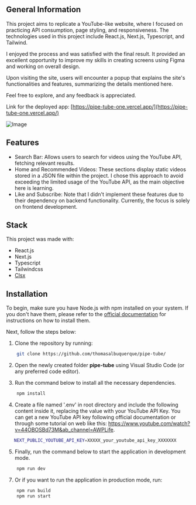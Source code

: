 ## General Information

This project aims to replicate a YouTube-like website, where I focused on practicing API consumption, page styling, and responsiveness. The technologies used in this project include React.js, Next.js, Typescript, and Tailwind.

I enjoyed the process and was satisfied with the final result. It provided an excellent opportunity to improve my skills in creating screens using Figma and working on overall design.

Upon visiting the site, users will encounter a popup that explains the site's functionalities and features, summarizing the details mentioned here.

Feel free to explore, and any feedback is appreciated.

Link for the deployed app: [https://pipe-tube-one.vercel.app/](https://pipe-tube-one.vercel.app/)

![Image](https://github.com/thomasalbuquerque/pipe-tube/assets/7840248/bcaf4d55-0d69-4d42-8e97-417893047133)

## Features
- Search Bar: Allows users to search for videos using the YouTube API, fetching relevant results.
- Home and Recommended Videos: These sections display static videos stored in a JSON file within the project. I chose this approach to avoid exceeding the limited usage of the YouTube API, as the main objective here is learning.
- Like and Subscribe: Note that I didn't implement these features due to their dependency on backend functionality. Currently, the focus is solely on frontend development.

## Stack
This project was made with:
 - React.js
 - Next.js
 - Typescript
 - Tailwindcss
 - [Clsx](https://www.npmjs.com/package/clsx)

## Installation
To begin, make sure you have Node.js with npm installed on your system. If you don't have them, please refer to the [official documentation](https://nodejs.org/en/download) for instructions on how to install them.

Next, follow the steps below:

1. Clone the repository by running:
```bash
    git clone https://github.com/thomasalbuquerque/pipe-tube/
```
2. Open the newly created folder **pipe-tube** using Visual Studio Code (or any preferred code editor).

3. Run the command below to install all the necessary dependencies.
```bash
    npm install
```

4. Create a file named '.env' in root directory and include the following content inside it, replacing the value with your YouTube API Key. You can get a new YouTube API key following official documentation or through some tutorial on web like this: https://www.youtube.com/watch?v=44OBOSBd73M&ab_channel=AWPLife.
```bash
   NEXT_PUBLIC_YOUTUBE_API_KEY=XXXXX_your_youtube_api_key_XXXXXXX
```

5. Finally, run the command below to start the application in development mode.
```bash
    npm run dev
```

7. Or if you want to run the application in production mode, run:
```bash
    npm run build
    npm run start
```
